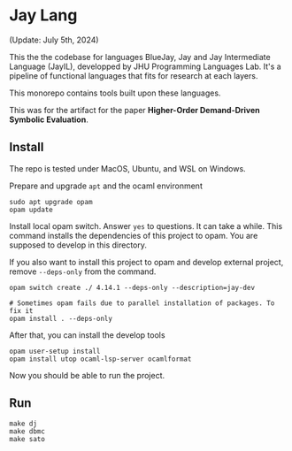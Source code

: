 Jay Lang
=====

(Update: July 5th, 2024)

This the the codebase for languages BlueJay, Jay and Jay Intermediate Language (JayIL), developped by JHU Programming Languages Lab. It's a pipeline of functional languages that fits for research at each layers.

This monorepo contains tools built upon these languages.

This was for the artifact for the paper **Higher-Order Demand-Driven Symbolic Evaluation**.

Install
-------

The repo is tested under MacOS, Ubuntu, and WSL on Windows.

Prepare and upgrade `apt` and the ocaml environment
```
sudo apt upgrade opam
opam update
```

Install local opam switch. Answer `yes` to questions. It can take a while.
This command installs the dependencies of this project to opam. You are supposed to develop in this directory.

If you also want to install this project to opam and develop external project, remove `--deps-only` from the command.

```
opam switch create ./ 4.14.1 --deps-only --description=jay-dev

# Sometimes opam fails due to parallel installation of packages. To fix it
opam install . --deps-only
```

After that, you can install the develop tools
```
opam user-setup install
opam install utop ocaml-lsp-server ocamlformat
```

Now you should be able to run the project.


Run
---

```
make dj
make dbmc
make sato
```

